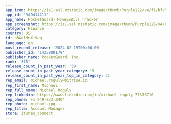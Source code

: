 ```yaml
---
app_icon: https://is1-ssl.mzstatic.com/image/thumb/Purple122/v4/f1/bf/5d/f1bf5dc5-1ec8-3fd9-026d-0b512a1ff9a0/AppIcon-0-0-1x_U007emarketing-0-5-0-85-220.png/1024x1024bb.png
app_id: '949414211'
app_name: PocketGuard・Money&Bill Tracker
app_screenshot: https://is1-ssl.mzstatic.com/image/thumb/Purple126/v4/81/ae/0d/81ae0dae-8852-a881-a094-d77921b88c26/b03e13eb-cf10-424d-8f14-8cf70ce0ce92_Overview__U00282_U0029.png/1284x2778bb.png
category: Finance
country: US
id: pBwoIMnXiVeq
language: en
most_recent_release: '2024-02-19T00:00:00'
publisher_id: '1435880178'
publisher_name: PocketGuard, Inc.
rank: '378'
release_count_in_past_year: '30'
release_count_in_past_year_category: 19
release_count_in_past_year_top_in_category: 31
rep_email: michael.roguly@bitrise.io
rep_first_name: Michael
rep_full_name: Michael Roguly
rep_linkedin: https://www.linkedin.com/in/michael-roguly-77376710
rep_phone: +1 949-233-3404
rep_photo: michael.jpg
rep_title: Account Manager
store: itunes_connect
---
```

